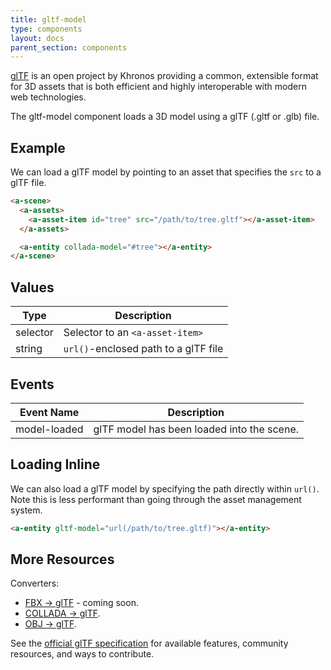 ```yaml
---
title: gltf-model
type: components
layout: docs
parent_section: components
---
```


[glTF][about-gltf] is an open project by Khronos providing a common, extensible format for 3D assets that is both efficient and highly interoperable with modern web technologies.

The gltf-model component loads a 3D model using a glTF (.gltf or .glb) file.

## Example

We can load a glTF model by pointing to an asset that specifies the `src` to a glTF file.

```html
<a-scene>
  <a-assets>
    <a-asset-item id="tree" src="/path/to/tree.gltf"></a-asset-item>
  </a-assets>

  <a-entity collada-model="#tree"></a-entity>
</a-scene>
```

## Values

| Type     | Description                          |
|----------|--------------------------------------|
| selector | Selector to an `<a-asset-item>`      |
| string   | `url()`-enclosed path to a glTF file |

## Events

| Event Name   | Description                                |
|--------------|--------------------------------------------|
| model-loaded | glTF model has been loaded into the scene. |

## Loading Inline

We can also load a glTF model by specifying the path directly within `url()`. Note this is less performant than going through the asset management system.

```html
<a-entity gltf-model="url(/path/to/tree.gltf)"></a-entity>
```

## More Resources

Converters:

- [FBX → glTF][fbx-converter] - coming soon.
- [COLLADA → glTF][collada-converter].
- [OBJ → glTF][obj-converter].

See the [official glTF specification][spec] for available features, community resources, and ways to contribute.

[fbx-converter]: http://gltf.autodesk.io/
[collada-converter]: http://cesiumjs.org/convertmodel.html
[obj-converter]: https://github.com/AnalyticalGraphicsInc/obj2gltf
[spec]: https://github.com/KhronosGroup/glTF
[about-gltf]: https://www.khronos.org/gltf
